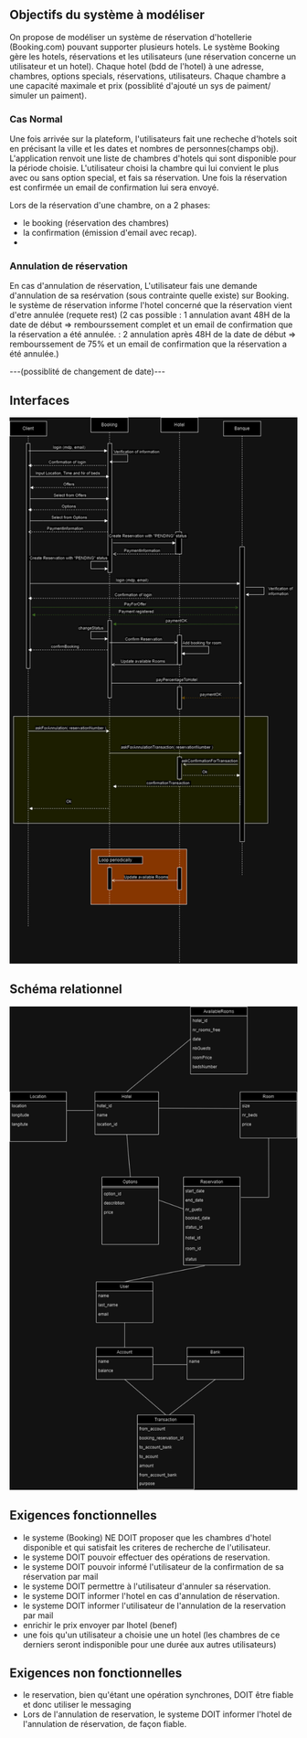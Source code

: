 ## Objectifs du système à modéliser

On propose  de modéliser un système de réservation d'hotellerie (Booking.com) pouvant supporter plusieurs hotels. Le système Booking gère les hotels, réservations et les utilisateurs (une réservation concerne un utilisateur et un hotel). Chaque hotel (bdd de l'hotel) à une adresse, chambres, options specials, réservations, utilisateurs.
Chaque chambre a une capacité maximale et prix (possiblité d'ajouté un sys de paiment/ simuler un paiment).
### Cas Normal 
Une fois arrivée sur la plateform, l'utilisateurs fait une recheche d'hotels soit en précisant la ville et les dates et nombres de personnes(champs obj).
L'application renvoit une liste de chambres d'hotels qui sont disponible pour la période choisie. L'utilisateur choisi la chambre qui lui convient le plus avec ou sans option special, et fais sa réservation.
Une fois la réservation est confirmée un email de confirmation lui sera envoyé.

Lors de la réservation d'une chambre, on a 2 phases:
- le booking (réservation des chambres)
- la confirmation (émission d'email avec recap).
- 
### Annulation de réservation 
En cas d'annulation de réservation, L'utilisateur fais une demande d'annulation de sa resérvation (sous contrainte quelle existe) sur Booking. le système de réservation informe l'hotel concerné que la réservation vient d'etre annulée (requete rest)
    (2 cas possible : 1 annulation avant 48H de la date de début => rembourssement complet et un email de confirmation que la réservation a été annulée.
                    : 2 annulation après 48H de la date de début => rembourssement de 75% et un email de confirmation que la réservation a été annulée.)
                    
---(possiblité de changement de date)---



## Interfaces

![](Sequence.png)

## Schéma relationnel

![](relational_diagram.png)

## Exigences fonctionnelles

* le systeme (Booking) NE DOIT proposer que les chambres d'hotel disponible et qui satisfait les criteres de recherche de l'utilisateur.
* le systeme DOIT pouvoir effectuer des opérations de reservation.
* le systeme DOIT pouvoir informé l'utilisateur de la confirmation de sa réservation par mail
* le systeme DOIT permettre à l'utilisateur d'annuler sa réservation.
* le systeme DOIT informer l'hotel en cas d'annulation de réservation.
* le systeme DOIT informer l'utilisateur de l'annulation de la reservation par mail
* enrichir le prix envoyer par lhotel (benef)
* une fois qu'un utilisateur a choisie une un hotel (les chambres de ce derniers seront indisponible pour une durée aux autres utilisateurs)

## Exigences non fonctionnelles

* le reservation, bien qu'étant une opération synchrones, DOIT être fiable et donc utiliser le messaging
* Lors de l'annulation de reservation, le systeme DOIT informer l'hotel de l'annulation de réservation, de façon fiable.
